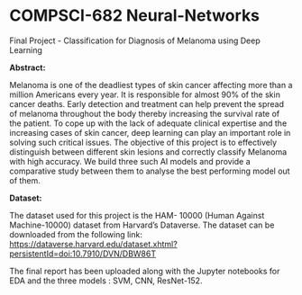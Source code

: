 # COMPSCI-682 Neural-Networks
Final Project - Classification for Diagnosis of Melanoma using Deep Learning

**Abstract:**

Melanoma is one of the deadliest types of skin cancer affecting more than a million Americans every year. It is responsible for almost 90% of the skin cancer deaths. Early detection and treatment can help prevent the spread of melanoma throughout the body thereby increasing the survival rate of the patient. To cope up with the lack of adequate clinical expertise and the increasing cases of skin cancer, deep learning can play an important role in solving such critical issues. The objective of this project is to effectively distinguish between different skin lesions and correctly classify Melanoma with high accuracy. We build three such AI models and provide a comparative study between them to analyse the best performing model out of them.

**Dataset:**

The dataset used for this project is the HAM- 10000 (Human Against Machine-10000) dataset from Harvard’s Dataverse. The dataset can be downloaded from the following link: https://dataverse.harvard.edu/dataset.xhtml?persistentId=doi:10.7910/DVN/DBW86T

The final report has been uploaded along with the Jupyter notebooks for EDA and the three models : SVM, CNN, ResNet-152.
